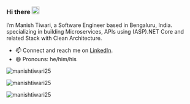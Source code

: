 
<!--
**manishtiwari25/manishtiwari25** is a ✨ _special_ ✨ repository because its `README.md` (this file) appears on your GitHub profile.

Here are some ideas to get you started:

- 🔭 I’m currently working on ...
- 🌱 I’m currently learning ...
- 👯 I’m looking to collaborate on ...
- 🤔 I’m looking for help with ...
- 💬 Ask me about ...
- 📫 How to reach me: ...
- 😄 Pronouns: ...
- ⚡ Fun fact: ...
-->
### Hi there <img src="https://media.giphy.com/media/hvRJCLFzcasrR4ia7z/giphy.gif" width="20px">

I’m Manish Tiwari, a Software Engineer based in Bengaluru, India. specializing in building Microservices, APIs using (ASP).NET Core and related Stack with Clean Architecture.

- 📫 Connect and reach me on [LinkedIn](https://www.linkedin.com/in/its-manishtiwari).
- 😄 Pronouns: he/him/his

<p align="left"> <img src="https://komarev.com/ghpvc/?username=manishtiwari25" alt="manishtiwari25" /> </p>

<p align="left">  
  <img src="https://github-readme-stats.vercel.app/api?username=manishtiwari25&show_icons=true" alt="manishtiwari25" />
 </p>
 
 <p align="left">  
  <img src="https://github-readme-stats.vercel.app/api/top-langs/?username=manishtiwari25&layout=compact" alt="manishtiwari25" />
 </p>



